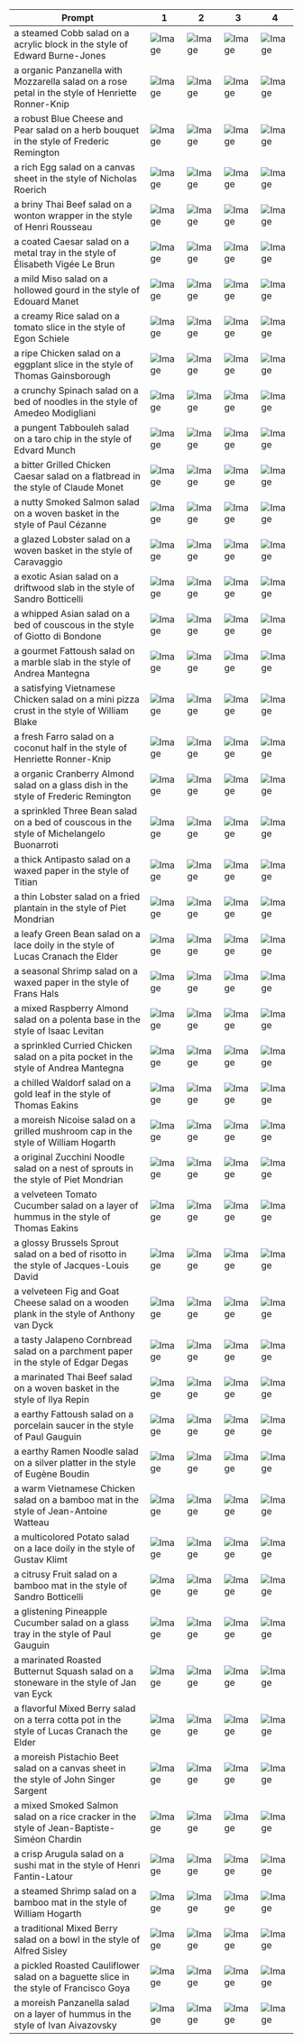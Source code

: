 | Prompt | 1 | 2 | 3 | 4 |
|-|-|-|-|-|
| a steamed Cobb salad on a acrylic block in the style of Edward Burne-Jones | ![Image](https://salad-benchmark-public-assets.s3.us-east-2.amazonaws.com/sdxl/dcdf8644-4f3f-46cd-a04f-20994bb5e931-0.jpg) | ![Image](https://salad-benchmark-public-assets.s3.us-east-2.amazonaws.com/sdxl/dcdf8644-4f3f-46cd-a04f-20994bb5e931-1.jpg) | ![Image](https://salad-benchmark-public-assets.s3.us-east-2.amazonaws.com/sdxl/dcdf8644-4f3f-46cd-a04f-20994bb5e931-2.jpg) | ![Image](https://salad-benchmark-public-assets.s3.us-east-2.amazonaws.com/sdxl/dcdf8644-4f3f-46cd-a04f-20994bb5e931-3.jpg) |
| a organic Panzanella with Mozzarella salad on a rose petal in the style of Henriette Ronner-Knip | ![Image](https://salad-benchmark-public-assets.s3.us-east-2.amazonaws.com/sdxl/e9745da8-ff39-4986-97b4-8b094afe55d3-0.jpg) | ![Image](https://salad-benchmark-public-assets.s3.us-east-2.amazonaws.com/sdxl/e9745da8-ff39-4986-97b4-8b094afe55d3-1.jpg) | ![Image](https://salad-benchmark-public-assets.s3.us-east-2.amazonaws.com/sdxl/e9745da8-ff39-4986-97b4-8b094afe55d3-2.jpg) | ![Image](https://salad-benchmark-public-assets.s3.us-east-2.amazonaws.com/sdxl/e9745da8-ff39-4986-97b4-8b094afe55d3-3.jpg) |
| a robust Blue Cheese and Pear salad on a herb bouquet in the style of Frederic Remington | ![Image](https://salad-benchmark-public-assets.s3.us-east-2.amazonaws.com/sdxl/ae27931c-7fb1-4bba-b9f1-6692a396ad9d-0.jpg) | ![Image](https://salad-benchmark-public-assets.s3.us-east-2.amazonaws.com/sdxl/ae27931c-7fb1-4bba-b9f1-6692a396ad9d-1.jpg) | ![Image](https://salad-benchmark-public-assets.s3.us-east-2.amazonaws.com/sdxl/ae27931c-7fb1-4bba-b9f1-6692a396ad9d-2.jpg) | ![Image](https://salad-benchmark-public-assets.s3.us-east-2.amazonaws.com/sdxl/ae27931c-7fb1-4bba-b9f1-6692a396ad9d-3.jpg) |
| a rich Egg salad on a canvas sheet in the style of Nicholas Roerich | ![Image](https://salad-benchmark-public-assets.s3.us-east-2.amazonaws.com/sdxl/56d507d1-9f90-48cf-ba4d-a80de40d5b4c-0.jpg) | ![Image](https://salad-benchmark-public-assets.s3.us-east-2.amazonaws.com/sdxl/56d507d1-9f90-48cf-ba4d-a80de40d5b4c-1.jpg) | ![Image](https://salad-benchmark-public-assets.s3.us-east-2.amazonaws.com/sdxl/56d507d1-9f90-48cf-ba4d-a80de40d5b4c-2.jpg) | ![Image](https://salad-benchmark-public-assets.s3.us-east-2.amazonaws.com/sdxl/56d507d1-9f90-48cf-ba4d-a80de40d5b4c-3.jpg) |
| a briny Thai Beef salad on a wonton wrapper in the style of Henri Rousseau | ![Image](https://salad-benchmark-public-assets.s3.us-east-2.amazonaws.com/sdxl/99633a3c-e42c-46ee-a71f-3f0e7b0f8eee-0.jpg) | ![Image](https://salad-benchmark-public-assets.s3.us-east-2.amazonaws.com/sdxl/99633a3c-e42c-46ee-a71f-3f0e7b0f8eee-1.jpg) | ![Image](https://salad-benchmark-public-assets.s3.us-east-2.amazonaws.com/sdxl/99633a3c-e42c-46ee-a71f-3f0e7b0f8eee-2.jpg) | ![Image](https://salad-benchmark-public-assets.s3.us-east-2.amazonaws.com/sdxl/99633a3c-e42c-46ee-a71f-3f0e7b0f8eee-3.jpg) |
| a coated Caesar salad on a metal tray in the style of Élisabeth Vigée Le Brun | ![Image](https://salad-benchmark-public-assets.s3.us-east-2.amazonaws.com/sdxl/6c8b2862-090a-4531-8657-f94451fb2089-0.jpg) | ![Image](https://salad-benchmark-public-assets.s3.us-east-2.amazonaws.com/sdxl/6c8b2862-090a-4531-8657-f94451fb2089-1.jpg) | ![Image](https://salad-benchmark-public-assets.s3.us-east-2.amazonaws.com/sdxl/6c8b2862-090a-4531-8657-f94451fb2089-2.jpg) | ![Image](https://salad-benchmark-public-assets.s3.us-east-2.amazonaws.com/sdxl/6c8b2862-090a-4531-8657-f94451fb2089-3.jpg) |
| a mild Miso salad on a hollowed gourd in the style of Edouard Manet | ![Image](https://salad-benchmark-public-assets.s3.us-east-2.amazonaws.com/sdxl/65cac011-b2dc-4d8f-89b3-85338dce0d7a-0.jpg) | ![Image](https://salad-benchmark-public-assets.s3.us-east-2.amazonaws.com/sdxl/65cac011-b2dc-4d8f-89b3-85338dce0d7a-1.jpg) | ![Image](https://salad-benchmark-public-assets.s3.us-east-2.amazonaws.com/sdxl/65cac011-b2dc-4d8f-89b3-85338dce0d7a-2.jpg) | ![Image](https://salad-benchmark-public-assets.s3.us-east-2.amazonaws.com/sdxl/65cac011-b2dc-4d8f-89b3-85338dce0d7a-3.jpg) |
| a creamy Rice salad on a tomato slice in the style of Egon Schiele | ![Image](https://salad-benchmark-public-assets.s3.us-east-2.amazonaws.com/sdxl/2d3a4d60-cd75-4b28-95f2-28d08858d4ab-0.jpg) | ![Image](https://salad-benchmark-public-assets.s3.us-east-2.amazonaws.com/sdxl/2d3a4d60-cd75-4b28-95f2-28d08858d4ab-1.jpg) | ![Image](https://salad-benchmark-public-assets.s3.us-east-2.amazonaws.com/sdxl/2d3a4d60-cd75-4b28-95f2-28d08858d4ab-2.jpg) | ![Image](https://salad-benchmark-public-assets.s3.us-east-2.amazonaws.com/sdxl/2d3a4d60-cd75-4b28-95f2-28d08858d4ab-3.jpg) |
| a ripe Chicken salad on a eggplant slice in the style of Thomas Gainsborough | ![Image](https://salad-benchmark-public-assets.s3.us-east-2.amazonaws.com/sdxl/11d3888e-b5f0-4cd4-8028-3aba15bf18d3-0.jpg) | ![Image](https://salad-benchmark-public-assets.s3.us-east-2.amazonaws.com/sdxl/11d3888e-b5f0-4cd4-8028-3aba15bf18d3-1.jpg) | ![Image](https://salad-benchmark-public-assets.s3.us-east-2.amazonaws.com/sdxl/11d3888e-b5f0-4cd4-8028-3aba15bf18d3-2.jpg) | ![Image](https://salad-benchmark-public-assets.s3.us-east-2.amazonaws.com/sdxl/11d3888e-b5f0-4cd4-8028-3aba15bf18d3-3.jpg) |
| a crunchy Spinach salad on a bed of noodles in the style of Amedeo Modigliani | ![Image](https://salad-benchmark-public-assets.s3.us-east-2.amazonaws.com/sdxl/601ed6f6-6b3c-4d3a-a354-214c366c574f-0.jpg) | ![Image](https://salad-benchmark-public-assets.s3.us-east-2.amazonaws.com/sdxl/601ed6f6-6b3c-4d3a-a354-214c366c574f-1.jpg) | ![Image](https://salad-benchmark-public-assets.s3.us-east-2.amazonaws.com/sdxl/601ed6f6-6b3c-4d3a-a354-214c366c574f-2.jpg) | ![Image](https://salad-benchmark-public-assets.s3.us-east-2.amazonaws.com/sdxl/601ed6f6-6b3c-4d3a-a354-214c366c574f-3.jpg) |
| a pungent Tabbouleh salad on a taro chip in the style of Edvard Munch | ![Image](https://salad-benchmark-public-assets.s3.us-east-2.amazonaws.com/sdxl/5b73d74c-17b4-440a-aece-7aae961658e7-0.jpg) | ![Image](https://salad-benchmark-public-assets.s3.us-east-2.amazonaws.com/sdxl/5b73d74c-17b4-440a-aece-7aae961658e7-1.jpg) | ![Image](https://salad-benchmark-public-assets.s3.us-east-2.amazonaws.com/sdxl/5b73d74c-17b4-440a-aece-7aae961658e7-2.jpg) | ![Image](https://salad-benchmark-public-assets.s3.us-east-2.amazonaws.com/sdxl/5b73d74c-17b4-440a-aece-7aae961658e7-3.jpg) |
| a bitter Grilled Chicken Caesar salad on a flatbread in the style of Claude Monet | ![Image](https://salad-benchmark-public-assets.s3.us-east-2.amazonaws.com/sdxl/58c6fc9a-5aec-47fe-be1f-9162b7f78205-0.jpg) | ![Image](https://salad-benchmark-public-assets.s3.us-east-2.amazonaws.com/sdxl/58c6fc9a-5aec-47fe-be1f-9162b7f78205-1.jpg) | ![Image](https://salad-benchmark-public-assets.s3.us-east-2.amazonaws.com/sdxl/58c6fc9a-5aec-47fe-be1f-9162b7f78205-2.jpg) | ![Image](https://salad-benchmark-public-assets.s3.us-east-2.amazonaws.com/sdxl/58c6fc9a-5aec-47fe-be1f-9162b7f78205-3.jpg) |
| a nutty Smoked Salmon salad on a woven basket in the style of Paul Cézanne | ![Image](https://salad-benchmark-public-assets.s3.us-east-2.amazonaws.com/sdxl/3ceaf5c7-fe5e-43c4-add0-94387b178733-0.jpg) | ![Image](https://salad-benchmark-public-assets.s3.us-east-2.amazonaws.com/sdxl/3ceaf5c7-fe5e-43c4-add0-94387b178733-1.jpg) | ![Image](https://salad-benchmark-public-assets.s3.us-east-2.amazonaws.com/sdxl/3ceaf5c7-fe5e-43c4-add0-94387b178733-2.jpg) | ![Image](https://salad-benchmark-public-assets.s3.us-east-2.amazonaws.com/sdxl/3ceaf5c7-fe5e-43c4-add0-94387b178733-3.jpg) |
| a glazed Lobster salad on a woven basket in the style of Caravaggio | ![Image](https://salad-benchmark-public-assets.s3.us-east-2.amazonaws.com/sdxl/29b9aaa5-393c-4571-8910-c190cea0fa90-0.jpg) | ![Image](https://salad-benchmark-public-assets.s3.us-east-2.amazonaws.com/sdxl/29b9aaa5-393c-4571-8910-c190cea0fa90-1.jpg) | ![Image](https://salad-benchmark-public-assets.s3.us-east-2.amazonaws.com/sdxl/29b9aaa5-393c-4571-8910-c190cea0fa90-2.jpg) | ![Image](https://salad-benchmark-public-assets.s3.us-east-2.amazonaws.com/sdxl/29b9aaa5-393c-4571-8910-c190cea0fa90-3.jpg) |
| a exotic Asian salad on a driftwood slab in the style of Sandro Botticelli | ![Image](https://salad-benchmark-public-assets.s3.us-east-2.amazonaws.com/sdxl/5db8ff5c-490b-4a80-bbd0-78453ef2dab7-0.jpg) | ![Image](https://salad-benchmark-public-assets.s3.us-east-2.amazonaws.com/sdxl/5db8ff5c-490b-4a80-bbd0-78453ef2dab7-1.jpg) | ![Image](https://salad-benchmark-public-assets.s3.us-east-2.amazonaws.com/sdxl/5db8ff5c-490b-4a80-bbd0-78453ef2dab7-2.jpg) | ![Image](https://salad-benchmark-public-assets.s3.us-east-2.amazonaws.com/sdxl/5db8ff5c-490b-4a80-bbd0-78453ef2dab7-3.jpg) |
| a whipped Asian salad on a bed of couscous in the style of Giotto di Bondone | ![Image](https://salad-benchmark-public-assets.s3.us-east-2.amazonaws.com/sdxl/a32b283a-f81e-4df8-b2fe-69a4aaf1d45a-0.jpg) | ![Image](https://salad-benchmark-public-assets.s3.us-east-2.amazonaws.com/sdxl/a32b283a-f81e-4df8-b2fe-69a4aaf1d45a-1.jpg) | ![Image](https://salad-benchmark-public-assets.s3.us-east-2.amazonaws.com/sdxl/a32b283a-f81e-4df8-b2fe-69a4aaf1d45a-2.jpg) | ![Image](https://salad-benchmark-public-assets.s3.us-east-2.amazonaws.com/sdxl/a32b283a-f81e-4df8-b2fe-69a4aaf1d45a-3.jpg) |
| a gourmet Fattoush salad on a marble slab in the style of Andrea Mantegna | ![Image](https://salad-benchmark-public-assets.s3.us-east-2.amazonaws.com/sdxl/094c6ee2-8678-41f0-bd2a-16263d081efa-0.jpg) | ![Image](https://salad-benchmark-public-assets.s3.us-east-2.amazonaws.com/sdxl/094c6ee2-8678-41f0-bd2a-16263d081efa-1.jpg) | ![Image](https://salad-benchmark-public-assets.s3.us-east-2.amazonaws.com/sdxl/094c6ee2-8678-41f0-bd2a-16263d081efa-2.jpg) | ![Image](https://salad-benchmark-public-assets.s3.us-east-2.amazonaws.com/sdxl/094c6ee2-8678-41f0-bd2a-16263d081efa-3.jpg) |
| a satisfying Vietnamese Chicken salad on a mini pizza crust in the style of William Blake | ![Image](https://salad-benchmark-public-assets.s3.us-east-2.amazonaws.com/sdxl/f6e81794-d907-4e34-b51e-cb588a7d4e57-0.jpg) | ![Image](https://salad-benchmark-public-assets.s3.us-east-2.amazonaws.com/sdxl/f6e81794-d907-4e34-b51e-cb588a7d4e57-1.jpg) | ![Image](https://salad-benchmark-public-assets.s3.us-east-2.amazonaws.com/sdxl/f6e81794-d907-4e34-b51e-cb588a7d4e57-2.jpg) | ![Image](https://salad-benchmark-public-assets.s3.us-east-2.amazonaws.com/sdxl/f6e81794-d907-4e34-b51e-cb588a7d4e57-3.jpg) |
| a fresh Farro salad on a coconut half in the style of Henriette Ronner-Knip | ![Image](https://salad-benchmark-public-assets.s3.us-east-2.amazonaws.com/sdxl/a246f9ad-1f6a-4379-abf7-c3daef6d0bd8-0.jpg) | ![Image](https://salad-benchmark-public-assets.s3.us-east-2.amazonaws.com/sdxl/a246f9ad-1f6a-4379-abf7-c3daef6d0bd8-1.jpg) | ![Image](https://salad-benchmark-public-assets.s3.us-east-2.amazonaws.com/sdxl/a246f9ad-1f6a-4379-abf7-c3daef6d0bd8-2.jpg) | ![Image](https://salad-benchmark-public-assets.s3.us-east-2.amazonaws.com/sdxl/a246f9ad-1f6a-4379-abf7-c3daef6d0bd8-3.jpg) |
| a organic Cranberry Almond salad on a glass dish in the style of Frederic Remington | ![Image](https://salad-benchmark-public-assets.s3.us-east-2.amazonaws.com/sdxl/3bde3dcf-7ffa-4352-8b8a-dfdf2fe53147-0.jpg) | ![Image](https://salad-benchmark-public-assets.s3.us-east-2.amazonaws.com/sdxl/3bde3dcf-7ffa-4352-8b8a-dfdf2fe53147-1.jpg) | ![Image](https://salad-benchmark-public-assets.s3.us-east-2.amazonaws.com/sdxl/3bde3dcf-7ffa-4352-8b8a-dfdf2fe53147-2.jpg) | ![Image](https://salad-benchmark-public-assets.s3.us-east-2.amazonaws.com/sdxl/3bde3dcf-7ffa-4352-8b8a-dfdf2fe53147-3.jpg) |
| a sprinkled Three Bean salad on a bed of couscous in the style of Michelangelo Buonarroti | ![Image](https://salad-benchmark-public-assets.s3.us-east-2.amazonaws.com/sdxl/039fa319-ffdf-4e7b-b07f-0a6701a13e24-0.jpg) | ![Image](https://salad-benchmark-public-assets.s3.us-east-2.amazonaws.com/sdxl/039fa319-ffdf-4e7b-b07f-0a6701a13e24-1.jpg) | ![Image](https://salad-benchmark-public-assets.s3.us-east-2.amazonaws.com/sdxl/039fa319-ffdf-4e7b-b07f-0a6701a13e24-2.jpg) | ![Image](https://salad-benchmark-public-assets.s3.us-east-2.amazonaws.com/sdxl/039fa319-ffdf-4e7b-b07f-0a6701a13e24-3.jpg) |
| a thick Antipasto salad on a waxed paper in the style of Titian | ![Image](https://salad-benchmark-public-assets.s3.us-east-2.amazonaws.com/sdxl/80426aed-f94d-40ce-8567-00e28ab819c1-0.jpg) | ![Image](https://salad-benchmark-public-assets.s3.us-east-2.amazonaws.com/sdxl/80426aed-f94d-40ce-8567-00e28ab819c1-1.jpg) | ![Image](https://salad-benchmark-public-assets.s3.us-east-2.amazonaws.com/sdxl/80426aed-f94d-40ce-8567-00e28ab819c1-2.jpg) | ![Image](https://salad-benchmark-public-assets.s3.us-east-2.amazonaws.com/sdxl/80426aed-f94d-40ce-8567-00e28ab819c1-3.jpg) |
| a thin Lobster salad on a fried plantain in the style of Piet Mondrian | ![Image](https://salad-benchmark-public-assets.s3.us-east-2.amazonaws.com/sdxl/3e5bef79-0452-4a91-9b6d-1ecc58d49334-0.jpg) | ![Image](https://salad-benchmark-public-assets.s3.us-east-2.amazonaws.com/sdxl/3e5bef79-0452-4a91-9b6d-1ecc58d49334-1.jpg) | ![Image](https://salad-benchmark-public-assets.s3.us-east-2.amazonaws.com/sdxl/3e5bef79-0452-4a91-9b6d-1ecc58d49334-2.jpg) | ![Image](https://salad-benchmark-public-assets.s3.us-east-2.amazonaws.com/sdxl/3e5bef79-0452-4a91-9b6d-1ecc58d49334-3.jpg) |
| a leafy Green Bean salad on a lace doily in the style of Lucas Cranach the Elder | ![Image](https://salad-benchmark-public-assets.s3.us-east-2.amazonaws.com/sdxl/b49a96b2-97d0-4a55-9520-3ca0761ca469-0.jpg) | ![Image](https://salad-benchmark-public-assets.s3.us-east-2.amazonaws.com/sdxl/b49a96b2-97d0-4a55-9520-3ca0761ca469-1.jpg) | ![Image](https://salad-benchmark-public-assets.s3.us-east-2.amazonaws.com/sdxl/b49a96b2-97d0-4a55-9520-3ca0761ca469-2.jpg) | ![Image](https://salad-benchmark-public-assets.s3.us-east-2.amazonaws.com/sdxl/b49a96b2-97d0-4a55-9520-3ca0761ca469-3.jpg) |
| a seasonal Shrimp salad on a waxed paper in the style of Frans Hals | ![Image](https://salad-benchmark-public-assets.s3.us-east-2.amazonaws.com/sdxl/20790056-34cb-47cf-8fb9-5183bbe76e84-0.jpg) | ![Image](https://salad-benchmark-public-assets.s3.us-east-2.amazonaws.com/sdxl/20790056-34cb-47cf-8fb9-5183bbe76e84-1.jpg) | ![Image](https://salad-benchmark-public-assets.s3.us-east-2.amazonaws.com/sdxl/20790056-34cb-47cf-8fb9-5183bbe76e84-2.jpg) | ![Image](https://salad-benchmark-public-assets.s3.us-east-2.amazonaws.com/sdxl/20790056-34cb-47cf-8fb9-5183bbe76e84-3.jpg) |
| a mixed Raspberry Almond salad on a polenta base in the style of Isaac Levitan | ![Image](https://salad-benchmark-public-assets.s3.us-east-2.amazonaws.com/sdxl/f2315762-dbcc-43f1-88c6-db4dc607bd59-0.jpg) | ![Image](https://salad-benchmark-public-assets.s3.us-east-2.amazonaws.com/sdxl/f2315762-dbcc-43f1-88c6-db4dc607bd59-1.jpg) | ![Image](https://salad-benchmark-public-assets.s3.us-east-2.amazonaws.com/sdxl/f2315762-dbcc-43f1-88c6-db4dc607bd59-2.jpg) | ![Image](https://salad-benchmark-public-assets.s3.us-east-2.amazonaws.com/sdxl/f2315762-dbcc-43f1-88c6-db4dc607bd59-3.jpg) |
| a sprinkled Curried Chicken salad on a pita pocket in the style of Andrea Mantegna | ![Image](https://salad-benchmark-public-assets.s3.us-east-2.amazonaws.com/sdxl/107fc86b-3de5-4b32-b60e-6ce789f2dca8-0.jpg) | ![Image](https://salad-benchmark-public-assets.s3.us-east-2.amazonaws.com/sdxl/107fc86b-3de5-4b32-b60e-6ce789f2dca8-1.jpg) | ![Image](https://salad-benchmark-public-assets.s3.us-east-2.amazonaws.com/sdxl/107fc86b-3de5-4b32-b60e-6ce789f2dca8-2.jpg) | ![Image](https://salad-benchmark-public-assets.s3.us-east-2.amazonaws.com/sdxl/107fc86b-3de5-4b32-b60e-6ce789f2dca8-3.jpg) |
| a chilled Waldorf salad on a gold leaf in the style of Thomas Eakins | ![Image](https://salad-benchmark-public-assets.s3.us-east-2.amazonaws.com/sdxl/14c08058-14f7-49ef-a2c1-158819a9b18a-0.jpg) | ![Image](https://salad-benchmark-public-assets.s3.us-east-2.amazonaws.com/sdxl/14c08058-14f7-49ef-a2c1-158819a9b18a-1.jpg) | ![Image](https://salad-benchmark-public-assets.s3.us-east-2.amazonaws.com/sdxl/14c08058-14f7-49ef-a2c1-158819a9b18a-2.jpg) | ![Image](https://salad-benchmark-public-assets.s3.us-east-2.amazonaws.com/sdxl/14c08058-14f7-49ef-a2c1-158819a9b18a-3.jpg) |
| a moreish Nicoise salad on a grilled mushroom cap in the style of William Hogarth | ![Image](https://salad-benchmark-public-assets.s3.us-east-2.amazonaws.com/sdxl/cebe5fdd-2f13-4db8-98ea-cf17264cd6e1-0.jpg) | ![Image](https://salad-benchmark-public-assets.s3.us-east-2.amazonaws.com/sdxl/cebe5fdd-2f13-4db8-98ea-cf17264cd6e1-1.jpg) | ![Image](https://salad-benchmark-public-assets.s3.us-east-2.amazonaws.com/sdxl/cebe5fdd-2f13-4db8-98ea-cf17264cd6e1-2.jpg) | ![Image](https://salad-benchmark-public-assets.s3.us-east-2.amazonaws.com/sdxl/cebe5fdd-2f13-4db8-98ea-cf17264cd6e1-3.jpg) |
| a original Zucchini Noodle salad on a nest of sprouts in the style of Piet Mondrian | ![Image](https://salad-benchmark-public-assets.s3.us-east-2.amazonaws.com/sdxl/ba35d56e-b3b3-4e99-890d-4559307d2dc0-0.jpg) | ![Image](https://salad-benchmark-public-assets.s3.us-east-2.amazonaws.com/sdxl/ba35d56e-b3b3-4e99-890d-4559307d2dc0-1.jpg) | ![Image](https://salad-benchmark-public-assets.s3.us-east-2.amazonaws.com/sdxl/ba35d56e-b3b3-4e99-890d-4559307d2dc0-2.jpg) | ![Image](https://salad-benchmark-public-assets.s3.us-east-2.amazonaws.com/sdxl/ba35d56e-b3b3-4e99-890d-4559307d2dc0-3.jpg) |
| a velveteen Tomato Cucumber salad on a layer of hummus in the style of Thomas Eakins | ![Image](https://salad-benchmark-public-assets.s3.us-east-2.amazonaws.com/sdxl/c916a615-7f90-4f26-98b8-fd5e62631a29-0.jpg) | ![Image](https://salad-benchmark-public-assets.s3.us-east-2.amazonaws.com/sdxl/c916a615-7f90-4f26-98b8-fd5e62631a29-1.jpg) | ![Image](https://salad-benchmark-public-assets.s3.us-east-2.amazonaws.com/sdxl/c916a615-7f90-4f26-98b8-fd5e62631a29-2.jpg) | ![Image](https://salad-benchmark-public-assets.s3.us-east-2.amazonaws.com/sdxl/c916a615-7f90-4f26-98b8-fd5e62631a29-3.jpg) |
| a glossy Brussels Sprout salad on a bed of risotto in the style of Jacques-Louis David | ![Image](https://salad-benchmark-public-assets.s3.us-east-2.amazonaws.com/sdxl/e39d6bb9-1a8c-45e3-98b0-e0a0bf970792-0.jpg) | ![Image](https://salad-benchmark-public-assets.s3.us-east-2.amazonaws.com/sdxl/e39d6bb9-1a8c-45e3-98b0-e0a0bf970792-1.jpg) | ![Image](https://salad-benchmark-public-assets.s3.us-east-2.amazonaws.com/sdxl/e39d6bb9-1a8c-45e3-98b0-e0a0bf970792-2.jpg) | ![Image](https://salad-benchmark-public-assets.s3.us-east-2.amazonaws.com/sdxl/e39d6bb9-1a8c-45e3-98b0-e0a0bf970792-3.jpg) |
| a velveteen Fig and Goat Cheese salad on a wooden plank in the style of Anthony van Dyck | ![Image](https://salad-benchmark-public-assets.s3.us-east-2.amazonaws.com/sdxl/0d82769f-edfd-45c9-865a-d9c8b93bc7c6-0.jpg) | ![Image](https://salad-benchmark-public-assets.s3.us-east-2.amazonaws.com/sdxl/0d82769f-edfd-45c9-865a-d9c8b93bc7c6-1.jpg) | ![Image](https://salad-benchmark-public-assets.s3.us-east-2.amazonaws.com/sdxl/0d82769f-edfd-45c9-865a-d9c8b93bc7c6-2.jpg) | ![Image](https://salad-benchmark-public-assets.s3.us-east-2.amazonaws.com/sdxl/0d82769f-edfd-45c9-865a-d9c8b93bc7c6-3.jpg) |
| a tasty Jalapeno Cornbread salad on a parchment paper in the style of Edgar Degas | ![Image](https://salad-benchmark-public-assets.s3.us-east-2.amazonaws.com/sdxl/af7af860-06a9-4bcb-9981-0838cd92f274-0.jpg) | ![Image](https://salad-benchmark-public-assets.s3.us-east-2.amazonaws.com/sdxl/af7af860-06a9-4bcb-9981-0838cd92f274-1.jpg) | ![Image](https://salad-benchmark-public-assets.s3.us-east-2.amazonaws.com/sdxl/af7af860-06a9-4bcb-9981-0838cd92f274-2.jpg) | ![Image](https://salad-benchmark-public-assets.s3.us-east-2.amazonaws.com/sdxl/af7af860-06a9-4bcb-9981-0838cd92f274-3.jpg) |
| a marinated Thai Beef salad on a woven basket in the style of Ilya Repin | ![Image](https://salad-benchmark-public-assets.s3.us-east-2.amazonaws.com/sdxl/9f10e3bd-b710-4113-af77-86d6511ec62d-0.jpg) | ![Image](https://salad-benchmark-public-assets.s3.us-east-2.amazonaws.com/sdxl/9f10e3bd-b710-4113-af77-86d6511ec62d-1.jpg) | ![Image](https://salad-benchmark-public-assets.s3.us-east-2.amazonaws.com/sdxl/9f10e3bd-b710-4113-af77-86d6511ec62d-2.jpg) | ![Image](https://salad-benchmark-public-assets.s3.us-east-2.amazonaws.com/sdxl/9f10e3bd-b710-4113-af77-86d6511ec62d-3.jpg) |
| a earthy Fattoush salad on a porcelain saucer in the style of Paul Gauguin | ![Image](https://salad-benchmark-public-assets.s3.us-east-2.amazonaws.com/sdxl/37ce6569-318d-4fda-8b56-1be1b3b6b73e-0.jpg) | ![Image](https://salad-benchmark-public-assets.s3.us-east-2.amazonaws.com/sdxl/37ce6569-318d-4fda-8b56-1be1b3b6b73e-1.jpg) | ![Image](https://salad-benchmark-public-assets.s3.us-east-2.amazonaws.com/sdxl/37ce6569-318d-4fda-8b56-1be1b3b6b73e-2.jpg) | ![Image](https://salad-benchmark-public-assets.s3.us-east-2.amazonaws.com/sdxl/37ce6569-318d-4fda-8b56-1be1b3b6b73e-3.jpg) |
| a earthy Ramen Noodle salad on a silver platter in the style of Eugène Boudin | ![Image](https://salad-benchmark-public-assets.s3.us-east-2.amazonaws.com/sdxl/1469545e-7e67-4844-bcc5-df873bbfc941-0.jpg) | ![Image](https://salad-benchmark-public-assets.s3.us-east-2.amazonaws.com/sdxl/1469545e-7e67-4844-bcc5-df873bbfc941-1.jpg) | ![Image](https://salad-benchmark-public-assets.s3.us-east-2.amazonaws.com/sdxl/1469545e-7e67-4844-bcc5-df873bbfc941-2.jpg) | ![Image](https://salad-benchmark-public-assets.s3.us-east-2.amazonaws.com/sdxl/1469545e-7e67-4844-bcc5-df873bbfc941-3.jpg) |
| a warm Vietnamese Chicken salad on a bamboo mat in the style of Jean-Antoine Watteau | ![Image](https://salad-benchmark-public-assets.s3.us-east-2.amazonaws.com/sdxl/e6a32114-231b-47e9-9959-6922eca86d37-0.jpg) | ![Image](https://salad-benchmark-public-assets.s3.us-east-2.amazonaws.com/sdxl/e6a32114-231b-47e9-9959-6922eca86d37-1.jpg) | ![Image](https://salad-benchmark-public-assets.s3.us-east-2.amazonaws.com/sdxl/e6a32114-231b-47e9-9959-6922eca86d37-2.jpg) | ![Image](https://salad-benchmark-public-assets.s3.us-east-2.amazonaws.com/sdxl/e6a32114-231b-47e9-9959-6922eca86d37-3.jpg) |
| a multicolored Potato salad on a lace doily in the style of Gustav Klimt | ![Image](https://salad-benchmark-public-assets.s3.us-east-2.amazonaws.com/sdxl/0ec8dec1-3e50-4542-a066-3d53e23b6846-0.jpg) | ![Image](https://salad-benchmark-public-assets.s3.us-east-2.amazonaws.com/sdxl/0ec8dec1-3e50-4542-a066-3d53e23b6846-1.jpg) | ![Image](https://salad-benchmark-public-assets.s3.us-east-2.amazonaws.com/sdxl/0ec8dec1-3e50-4542-a066-3d53e23b6846-2.jpg) | ![Image](https://salad-benchmark-public-assets.s3.us-east-2.amazonaws.com/sdxl/0ec8dec1-3e50-4542-a066-3d53e23b6846-3.jpg) |
| a citrusy Fruit salad on a bamboo mat in the style of Sandro Botticelli | ![Image](https://salad-benchmark-public-assets.s3.us-east-2.amazonaws.com/sdxl/477e3fc6-eed5-4913-b547-e1592232f7c3-0.jpg) | ![Image](https://salad-benchmark-public-assets.s3.us-east-2.amazonaws.com/sdxl/477e3fc6-eed5-4913-b547-e1592232f7c3-1.jpg) | ![Image](https://salad-benchmark-public-assets.s3.us-east-2.amazonaws.com/sdxl/477e3fc6-eed5-4913-b547-e1592232f7c3-2.jpg) | ![Image](https://salad-benchmark-public-assets.s3.us-east-2.amazonaws.com/sdxl/477e3fc6-eed5-4913-b547-e1592232f7c3-3.jpg) |
| a glistening Pineapple Cucumber salad on a glass tray in the style of Paul Gauguin | ![Image](https://salad-benchmark-public-assets.s3.us-east-2.amazonaws.com/sdxl/13fe0e4b-c9bc-4ee4-acf5-d4d201dc1486-0.jpg) | ![Image](https://salad-benchmark-public-assets.s3.us-east-2.amazonaws.com/sdxl/13fe0e4b-c9bc-4ee4-acf5-d4d201dc1486-1.jpg) | ![Image](https://salad-benchmark-public-assets.s3.us-east-2.amazonaws.com/sdxl/13fe0e4b-c9bc-4ee4-acf5-d4d201dc1486-2.jpg) | ![Image](https://salad-benchmark-public-assets.s3.us-east-2.amazonaws.com/sdxl/13fe0e4b-c9bc-4ee4-acf5-d4d201dc1486-3.jpg) |
| a marinated Roasted Butternut Squash salad on a stoneware in the style of Jan van Eyck | ![Image](https://salad-benchmark-public-assets.s3.us-east-2.amazonaws.com/sdxl/20e24af4-8db1-480f-a705-7afc3c6985e4-0.jpg) | ![Image](https://salad-benchmark-public-assets.s3.us-east-2.amazonaws.com/sdxl/20e24af4-8db1-480f-a705-7afc3c6985e4-1.jpg) | ![Image](https://salad-benchmark-public-assets.s3.us-east-2.amazonaws.com/sdxl/20e24af4-8db1-480f-a705-7afc3c6985e4-2.jpg) | ![Image](https://salad-benchmark-public-assets.s3.us-east-2.amazonaws.com/sdxl/20e24af4-8db1-480f-a705-7afc3c6985e4-3.jpg) |
| a flavorful Mixed Berry salad on a terra cotta pot in the style of Lucas Cranach the Elder | ![Image](https://salad-benchmark-public-assets.s3.us-east-2.amazonaws.com/sdxl/817b0e67-d4e7-491f-910e-eac6d605683b-0.jpg) | ![Image](https://salad-benchmark-public-assets.s3.us-east-2.amazonaws.com/sdxl/817b0e67-d4e7-491f-910e-eac6d605683b-1.jpg) | ![Image](https://salad-benchmark-public-assets.s3.us-east-2.amazonaws.com/sdxl/817b0e67-d4e7-491f-910e-eac6d605683b-2.jpg) | ![Image](https://salad-benchmark-public-assets.s3.us-east-2.amazonaws.com/sdxl/817b0e67-d4e7-491f-910e-eac6d605683b-3.jpg) |
| a moreish Pistachio Beet salad on a canvas sheet in the style of John Singer Sargent | ![Image](https://salad-benchmark-public-assets.s3.us-east-2.amazonaws.com/sdxl/a41c613a-90ec-449b-b0e3-da481562065f-0.jpg) | ![Image](https://salad-benchmark-public-assets.s3.us-east-2.amazonaws.com/sdxl/a41c613a-90ec-449b-b0e3-da481562065f-1.jpg) | ![Image](https://salad-benchmark-public-assets.s3.us-east-2.amazonaws.com/sdxl/a41c613a-90ec-449b-b0e3-da481562065f-2.jpg) | ![Image](https://salad-benchmark-public-assets.s3.us-east-2.amazonaws.com/sdxl/a41c613a-90ec-449b-b0e3-da481562065f-3.jpg) |
| a mixed Smoked Salmon salad on a rice cracker in the style of Jean-Baptiste-Siméon Chardin | ![Image](https://salad-benchmark-public-assets.s3.us-east-2.amazonaws.com/sdxl/1055eb10-5b8d-4858-a09f-32cf67d41107-0.jpg) | ![Image](https://salad-benchmark-public-assets.s3.us-east-2.amazonaws.com/sdxl/1055eb10-5b8d-4858-a09f-32cf67d41107-1.jpg) | ![Image](https://salad-benchmark-public-assets.s3.us-east-2.amazonaws.com/sdxl/1055eb10-5b8d-4858-a09f-32cf67d41107-2.jpg) | ![Image](https://salad-benchmark-public-assets.s3.us-east-2.amazonaws.com/sdxl/1055eb10-5b8d-4858-a09f-32cf67d41107-3.jpg) |
| a crisp Arugula salad on a sushi mat in the style of Henri Fantin-Latour | ![Image](https://salad-benchmark-public-assets.s3.us-east-2.amazonaws.com/sdxl/9d12ce72-af29-42e0-9353-b99f0d2c8065-0.jpg) | ![Image](https://salad-benchmark-public-assets.s3.us-east-2.amazonaws.com/sdxl/9d12ce72-af29-42e0-9353-b99f0d2c8065-1.jpg) | ![Image](https://salad-benchmark-public-assets.s3.us-east-2.amazonaws.com/sdxl/9d12ce72-af29-42e0-9353-b99f0d2c8065-2.jpg) | ![Image](https://salad-benchmark-public-assets.s3.us-east-2.amazonaws.com/sdxl/9d12ce72-af29-42e0-9353-b99f0d2c8065-3.jpg) |
| a steamed Shrimp salad on a bamboo mat in the style of William Hogarth | ![Image](https://salad-benchmark-public-assets.s3.us-east-2.amazonaws.com/sdxl/56e86bc4-758d-4ffa-89ee-b3bc127c2576-0.jpg) | ![Image](https://salad-benchmark-public-assets.s3.us-east-2.amazonaws.com/sdxl/56e86bc4-758d-4ffa-89ee-b3bc127c2576-1.jpg) | ![Image](https://salad-benchmark-public-assets.s3.us-east-2.amazonaws.com/sdxl/56e86bc4-758d-4ffa-89ee-b3bc127c2576-2.jpg) | ![Image](https://salad-benchmark-public-assets.s3.us-east-2.amazonaws.com/sdxl/56e86bc4-758d-4ffa-89ee-b3bc127c2576-3.jpg) |
| a traditional Mixed Berry salad on a bowl in the style of Alfred Sisley | ![Image](https://salad-benchmark-public-assets.s3.us-east-2.amazonaws.com/sdxl/705ee343-494a-42d2-a689-5153f7f375aa-0.jpg) | ![Image](https://salad-benchmark-public-assets.s3.us-east-2.amazonaws.com/sdxl/705ee343-494a-42d2-a689-5153f7f375aa-1.jpg) | ![Image](https://salad-benchmark-public-assets.s3.us-east-2.amazonaws.com/sdxl/705ee343-494a-42d2-a689-5153f7f375aa-2.jpg) | ![Image](https://salad-benchmark-public-assets.s3.us-east-2.amazonaws.com/sdxl/705ee343-494a-42d2-a689-5153f7f375aa-3.jpg) |
| a pickled Roasted Cauliflower salad on a baguette slice in the style of Francisco Goya | ![Image](https://salad-benchmark-public-assets.s3.us-east-2.amazonaws.com/sdxl/58d9d668-cf83-42e5-a67e-bee8f24454b5-0.jpg) | ![Image](https://salad-benchmark-public-assets.s3.us-east-2.amazonaws.com/sdxl/58d9d668-cf83-42e5-a67e-bee8f24454b5-1.jpg) | ![Image](https://salad-benchmark-public-assets.s3.us-east-2.amazonaws.com/sdxl/58d9d668-cf83-42e5-a67e-bee8f24454b5-2.jpg) | ![Image](https://salad-benchmark-public-assets.s3.us-east-2.amazonaws.com/sdxl/58d9d668-cf83-42e5-a67e-bee8f24454b5-3.jpg) |
| a moreish Panzanella salad on a layer of hummus in the style of Ivan Aivazovsky | ![Image](https://salad-benchmark-public-assets.s3.us-east-2.amazonaws.com/sdxl/7ebeb124-6309-4a52-8526-86e037d63d3e-0.jpg) | ![Image](https://salad-benchmark-public-assets.s3.us-east-2.amazonaws.com/sdxl/7ebeb124-6309-4a52-8526-86e037d63d3e-1.jpg) | ![Image](https://salad-benchmark-public-assets.s3.us-east-2.amazonaws.com/sdxl/7ebeb124-6309-4a52-8526-86e037d63d3e-2.jpg) | ![Image](https://salad-benchmark-public-assets.s3.us-east-2.amazonaws.com/sdxl/7ebeb124-6309-4a52-8526-86e037d63d3e-3.jpg) |
